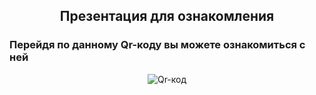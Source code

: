 <section class="content-section">
    <h2 style="color: var(--secondary); text-align: center;">Презентация для ознакомления</h2>
    <div class="card-grid">
        <div class="card">
            <h3>Перейдя по данному Qr-коду вы можете ознакомиться с ней</h3>
            <div class="gallery" style="display: flex; justify-content: center;">
                <!-- Изображение 1 -->
                <div class="gallery-item" onclick="openModal('https://i.yapx.ru/YjqL9.gif')">
                    <img src="https://i.yapx.ru/YjqL9.gif" alt="Qr-код" style="max-width: 100%; height: auto;">
                </div>
            </div> <!-- Закрытие gallery -->
        </div> <!-- Закрытие card -->
    </div> <!-- Закрытие card-grid -->
</section>
